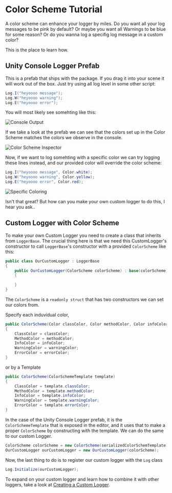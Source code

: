 # Color Scheme Tutorial
A color scheme can enhance your logger by miles. Do you want all your log messages to be pink by default? Or maybe you want all Warnings to be blue for some reason? Or do you wanna log a specifig log message in a custom color?

This is the place to learn how.

## Unity Console Logger Prefab
This is a prefab that ships with the package. If you drag it into your scene it will work out of the box. Just try using all log level in some other script:
```csharp
Log.I("heyoooo message");
Log.W("heyoooo warning");
Log.E("heyoooo error");
```

You will most likely see somehting like this:

![Console Output](Images/prefabOutput.PNG?raw=true "Console log output from Unity Console Logger Prefab.")

If we take a look at the prefab we can see that the colors set up in the Color Scheme matches the colors we observe in the console.

![Color Scheme Inspector](Images/prefabColorScheme.png?raw=true "Unity Console Logger color scheme.")

Now, if we want to log somehting with a specific color we can try logging these lines instead, and our provided color will override the color scheme:
```csharp
Log.I("heyoooo message", Color.white);
Log.W("heyoooo warning", Color.yellow);
Log.E("heyoooo error", Color.red);
```
![Specific Coloring](Images/specificColor.PNG?raw=true "Unity Console Logger color scheme.")

Isn't that great? But how can you make your own custom logger to do this, I hear you ask..


## Custom Logger with Color Scheme
To make your own Custom Logger you need to create a class that inherits from `LoggerBase`. The crucial thing here is that we need this CustomLogger's constructor to call `LoggerBase`'s constructor with a provided `ColorScheme` like this:

```csharp
public class OurCustomLogger : LoggerBase
{
    public OurCustomLogger(ColorScheme colorScheme) : base(colorScheme)
    {
        
    }
}
```

The `ColorScheme` is a `readonly struct` that has two constructors we can set our colors from.

Specify each induvidual color,
```csharp
public ColorScheme(Color classColor, Color methodColor, Color infoColor, Color warningColor, Color errorColor)
{
    ClassColor = classColor;
    MethodColor = methodColor;
    InfoColor = infoColor;
    WarningColor = warningColor;
    ErrorColor = errorColor;
}
```

or by a Template

```csharp
public ColorScheme(ColorSchemeTemplate template)
{
    ClassColor = template.classColor;
    MethodColor = template.methodColor;
    InfoColor = template.infoColor;
    WarningColor = template.warningColor;
    ErrorColor = template.errorColor;
}
```

In the case of the Unity Console Logger prefab, it is the `ColorSchemeTemplate` that is exposed in the editor, and it uses that to make a proper `ColorScheme` by constructing with the template. We can do the same to our custom Logger.

```csharp
ColorScheme colorScheme = new ColorScheme(serializedColorSchemTemplate);
OurCustomLogger ourCustomLogger = new OurCustomLogger(colorScheme);
```

Now, the last thing to do is to register our custom logger with the `Log` class
```csharp
Log.Initialize(ourCustomLogger);
```

To expand on your custom logger and learn how to combine it with other loggers, take a look at [Creating a Custom Logger](CustomLogger.md).
